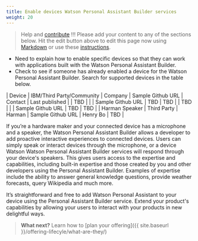 ```yaml
---
title: Enable devices Watson Personal Assistant Builder services
weight: 20
---
```


>Help and [contribute](https://watson-personal-assistant.github.io/developer/contribute/contribute-doc/) !!!  Please add your content to any of the sections below. Hit the edit button above to edit this page now using [Markdown](https://github.com/adam-p/markdown-here/wiki/Markdown-Cheatsheet) or use these [instructions](https://watson-personal-assistant.github.io/developer/contribute/contribute-doc/).

  * Need to explain how to enable specific devices so that they can work with applications built with the Watson Personal Assistant Builder.
  * Check to see if someone has already enabled a device for the Watson Personal Assistant Builder. Search for supported devices in the table below.

  | Device | IBM/Third Party/Community | Company | Sample Github URL | Contact | Last published |
  | TBD | 	| 	| Sample Github URL | TBD | TBD |
  | TBD | 	| 	| Sample Github URL | TBD | TBD |
  | Harman Speaker | Third Party	| Harman	| Sample Github URL | Henry Bo | TBD |

<div style="font-size:?pt;color:?;">
If you’re a hardware maker and your connected device has a microphone and a speaker, the Watson Personal Assistant Builder allows a developer to add proactive interactive experiences to connected devices.  Users can simply speak or interact devices through the microphone, or a device Watson Watson Personal Assistant Builder services will respond through your device's speakers. This gives users access to the expertise and capabilities, including built-in expertise and those created by you and other developers using the Personal Assistant Builder. Examples of expertise include the ability to answer general knowledge questions, provide weather forecasts, query Wikipedia and much more.

It’s straightforward and free to add Watson Personal Assistant to your device using the Personal Assistant Builder service.  Extend your product's capabilities by allowing your users to interact with your products in new delightful ways.
</div>

> **What next?** Learn how to [plan your offering]({{ site.baseurl }}/offering-lifecyle/what-are-they/)
